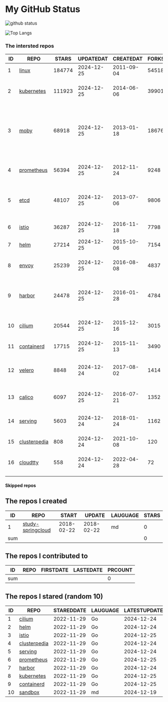 # My GitHub Status

<img src="https://github-readme-stats-1.yihong0618.vercel.app/api?username=daoqingniu&show_icons=true&&&hide_title=true&count_private=true" alt="github status" />

![Top Langs](https://github-readme-stats-1.yihong0618.vercel.app/api/top-langs/?username=daoqingniu&layout=compact)

<!--START_SECTION:github_repos-->
### The intersted repos
| ID |                              REPO                               | STARS  | UPDATEDAT  | CREATEDAT  | FORKSCOUNT |                                                DESCRIPTIONS                                                |
|----|-----------------------------------------------------------------|--------|------------|------------|------------|------------------------------------------------------------------------------------------------------------|
|  1 | [linux](https://github.com/torvalds/linux)                      | 184774 | 2024-12-25 | 2011-09-04 |      54518 | Linux kernel source tree                                                                                   |
|  2 | [kubernetes](https://github.com/kubernetes/kubernetes)          | 111923 | 2024-12-25 | 2014-06-06 |      39901 | Production-Grade Container Scheduling and Management                                                       |
|  3 | [moby](https://github.com/moby/moby)                            |  68918 | 2024-12-25 | 2013-01-18 |      18676 | The Moby Project - a collaborative project for the container ecosystem to assemble container-based systems |
|  4 | [prometheus](https://github.com/prometheus/prometheus)          |  56394 | 2024-12-25 | 2012-11-24 |       9248 | The Prometheus monitoring system and time series database.                                                 |
|  5 | [etcd](https://github.com/etcd-io/etcd)                         |  48107 | 2024-12-25 | 2013-07-06 |       9806 | Distributed reliable key-value store for the most critical data of a distributed system                    |
|  6 | [istio](https://github.com/istio/istio)                         |  36287 | 2024-12-25 | 2016-11-18 |       7798 | Connect, secure, control, and observe services.                                                            |
|  7 | [helm](https://github.com/helm/helm)                            |  27214 | 2024-12-25 | 2015-10-06 |       7154 | The Kubernetes Package Manager                                                                             |
|  8 | [envoy](https://github.com/envoyproxy/envoy)                    |  25239 | 2024-12-25 | 2016-08-08 |       4837 | Cloud-native high-performance edge/middle/service proxy                                                    |
|  9 | [harbor](https://github.com/goharbor/harbor)                    |  24478 | 2024-12-25 | 2016-01-28 |       4784 | An open source trusted cloud native registry project that stores, signs, and scans content.                |
| 10 | [cilium](https://github.com/cilium/cilium)                      |  20544 | 2024-12-25 | 2015-12-16 |       3015 | eBPF-based Networking, Security, and Observability                                                         |
| 11 | [containerd](https://github.com/containerd/containerd)          |  17715 | 2024-12-25 | 2015-11-13 |       3490 | An open and reliable container runtime                                                                     |
| 12 | [velero](https://github.com/vmware-tanzu/velero)                |   8848 | 2024-12-24 | 2017-08-02 |       1414 | Backup and migrate Kubernetes applications and their persistent volumes                                    |
| 13 | [calico](https://github.com/projectcalico/calico)               |   6097 | 2024-12-25 | 2016-07-21 |       1352 | Cloud native networking and network security                                                               |
| 14 | [serving](https://github.com/knative/serving)                   |   5603 | 2024-12-24 | 2018-01-24 |       1162 | Kubernetes-based, scale-to-zero, request-driven compute                                                    |
| 15 | [clusterpedia](https://github.com/clusterpedia-io/clusterpedia) |    808 | 2024-12-24 | 2021-10-08 |        120 | The Encyclopedia of Kubernetes clusters                                                                    |
| 16 | [cloudtty](https://github.com/cloudtty/cloudtty)                |    558 | 2024-12-24 | 2022-04-28 |         72 | A Friendly Kubernetes CloudShell (Web Terminal) !                                                          |



#### Skipped repos
<!--END_SECTION:github_repos-->

<!--START_SECTION:my_github-->
## The repos I created
| ID  |                                 REPO                                 |   START    |   UPDATE   | LAUGUAGE | STARS |
|-----|----------------------------------------------------------------------|------------|------------|----------|-------|
|   1 | [study-springcloud](https://github.com/daoqingniu/study-springcloud) | 2018-02-22 | 2018-02-22 | md       |     0 |
| sum |                                                                      |            |            |          |     0 |

## The repos I contributed to
| ID  | REPO | FIRSTDATE | LASTEDATE | PRCOUNT |
|-----|------|-----------|-----------|---------|
| sum |      |           |           |       0 |

## The repos I stared (random 10)
| ID |                              REPO                               | STAREDDATE | LAUGUAGE | LATESTUPDATE |
|----|-----------------------------------------------------------------|------------|----------|--------------|
|  1 | [cilium](https://github.com/cilium/cilium)                      | 2022-11-29 | Go       | 2024-12-24   |
|  2 | [helm](https://github.com/helm/helm)                            | 2022-11-29 | Go       | 2024-12-24   |
|  3 | [istio](https://github.com/istio/istio)                         | 2022-11-29 | Go       | 2024-12-25   |
|  4 | [clusterpedia](https://github.com/clusterpedia-io/clusterpedia) | 2022-11-29 | Go       | 2024-12-24   |
|  5 | [serving](https://github.com/knative/serving)                   | 2022-11-29 | Go       | 2024-12-24   |
|  6 | [prometheus](https://github.com/prometheus/prometheus)          | 2022-11-29 | Go       | 2024-12-25   |
|  7 | [harbor](https://github.com/goharbor/harbor)                    | 2022-11-29 | Go       | 2024-12-24   |
|  8 | [kubernetes](https://github.com/kubernetes/kubernetes)          | 2022-11-29 | Go       | 2024-12-25   |
|  9 | [containerd](https://github.com/containerd/containerd)          | 2022-11-29 | Go       | 2024-12-25   |
| 10 | [sandbox](https://github.com/cncf/sandbox)                      | 2022-11-29 | md       | 2024-12-19   |

<!--END_SECTION:my_github-->
